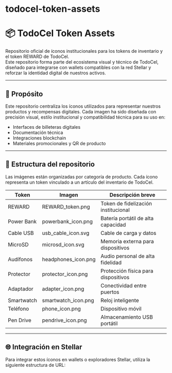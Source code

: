 # todocel-token-assets
# 📦 TodoCel Token Assets

Repositorio oficial de íconos institucionales para los tokens de inventario y el token REWARD de TodoCel.  
Este repositorio forma parte del ecosistema visual y técnico de TodoCel, diseñado para integrarse con wallets compatibles con la red Stellar y reforzar la identidad digital de nuestros activos.

---

## 🎯 Propósito

Este repositorio centraliza los íconos utilizados para representar nuestros productos y recompensas digitales. Cada imagen ha sido diseñada con precisión visual, estilo institucional y compatibilidad técnica para su uso en:

- Interfaces de billeteras digitales
- Documentación técnica
- Integraciones blockchain
- Materiales promocionales y QR de producto

---

## 🧩 Estructura del repositorio

Las imágenes están organizadas por categoría de producto. Cada ícono representa un token vinculado a un artículo del inventario de TodoCel.

| Token         | Imagen                  | Descripción breve                     |
|---------------|--------------------------|----------------------------------------|
| REWARD        | REWARD_token.png       | Token de fidelización institucional    |
| Power Bank    | powerbank_icon.png     | Batería portátil de alta capacidad     |
| Cable USB     | usb_cable_icon.svg     | Cable de carga y datos                 |
| MicroSD       | microsd_icon.svg       | Memoria externa para dispositivos      |
| Audífonos     | headphones_icon.png    | Audio personal de alta fidelidad       |
| Protector     | protector_icon.png     | Protección física para dispositivos    |
| Adaptador     | adapter_icon.png       | Conectividad entre puertos             |
| Smartwatch    | smartwatch_icon.png    | Reloj inteligente                      |
| Teléfono      | phone_icon.png         | Dispositivo móvil                      |
| Pen Drive     | pendrive_icon.png      | Almacenamiento USB portátil            |

---

## 🌐 Integración en Stellar

Para integrar estos íconos en wallets o exploradores Stellar, utiliza la siguiente estructura de URL:
